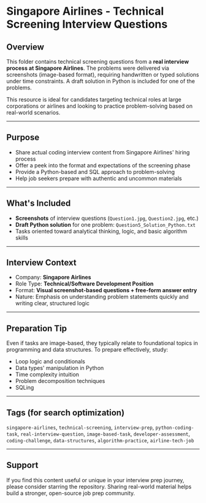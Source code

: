 # Singapore Airlines - Technical Screening Interview Questions

## Overview

This folder contains technical screening questions from a **real interview process at Singapore Airlines**. The problems were delivered via screenshots (image-based format), requiring handwritten or typed solutions under time constraints. A draft solution in Python is included for one of the problems.

This resource is ideal for candidates targeting technical roles at large corporations or airlines and looking to practice problem-solving based on real-world scenarios.

---

## Purpose

- Share actual coding interview content from Singapore Airlines' hiring process
- Offer a peek into the format and expectations of the screening phase
- Provide a Python-based and SQL approach to problem-solving
- Help job seekers prepare with authentic and uncommon materials

---

## What's Included

- **Screenshots** of interview questions (`Question1.jpg`, `Question2.jpg`, etc.)
- **Draft Python solution** for one problem: `Question5_Solution_Python.txt`
- Tasks oriented toward analytical thinking, logic, and basic algorithm skills

---

## Interview Context

- Company: **Singapore Airlines**
- Role Type: **Technical/Software Development Position**
- Format: **Visual screenshot-based questions + free-form answer entry**
- Nature: Emphasis on understanding problem statements quickly and writing clear, structured logic

---

## Preparation Tip

Even if tasks are image-based, they typically relate to foundational topics in programming and data structures. To prepare effectively, study:

- Loop logic and conditionals
- Data types' manipulation in Python
- Time complexity intuition
- Problem decomposition techniques
- SQLing

---

## Tags (for search optimization)

`singapore-airlines`, `technical-screening`, `interview-prep`, `python-coding-task`, `real-interview-question`, `image-based-task`, `developer-assessment`, `coding-challenge`, `data-structures`, `algorithm-practice`, `airline-tech-job`

---

## Support

If you find this content useful or unique in your interview prep journey, please consider starring the repository. Sharing real-world material helps build a stronger, open-source job prep community.
